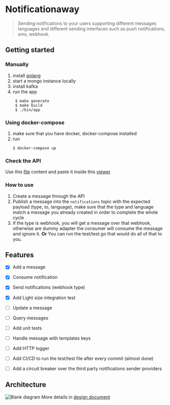 # Notificationaway
> Sending notifications to your users supporting different messages languages and different sending interfaces such as push notifications, sms, webhook. 


## Getting started
### Manually
1. install [golang](https://golang.org/)
1. start a mongo instance locally
1. install kafka
1. run the app
   ```
    $ make generate
    $ make build
    $ ./bin/app 
   ```
### Using docker-compose
1. make sure that you have docker, docker-compose installed
1. run
   ```
   $ docker-compose up
   ```

### Check the API
Use this [file](https://github.com/amrHassanAbdallah/notificationaway/blob/master/api/api.yml) content and paste it inside this [viewer](https://editor.swagger.io/)


### How to use
1. Create a message through the API
2. Publish a message into the `notifications` topic with the expected payload (type, to, language), make sure that the type and language match a message you already created in order to complete the whole cycle
3. if the type is webhook, you will get a message over that webhook, otherwise are dummy adapter the consumer will consume the message and ignore it.
**Or**
You can run the test/test.go that would do all of that to you.


## Features
* [x] Add a message
* [x] Consume notification
* [x] Send notifications (webhook type)
* [x] Add Light size integration test
* [ ] Update a message
* [ ] Query messages
* [ ] Add unit tests
* [ ] Handle message with templates keys
* [ ] Add HTTP logger
* [ ] Add CI/CD to run the test/test file after every commit (almost done)
* [ ] Add a circuit breaker over the third party notifications sender providers


## Architecture
![Blank diagram](https://user-images.githubusercontent.com/15635708/126164351-e290f676-6886-4ffc-9a9c-3a347b0c62f7.png)
More details in [design document](https://drive.google.com/file/d/11mnoDKF4rNicQAYUzmcNaiIbpKJ5doZo/view?usp=sharing)
  

